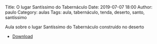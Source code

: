 Title: O lugar Santíssimo do Tabernáculo
Date: 2019-07-07 18:00
Author: paulo
Category: aulas
Tags: aula, tabernáculo, tenda, deserto, santo, santíssimo

Aula sobre o lugar Santíssimo do Tabernáculo construído no deserto

- [Download](https://www.dropbox.com/s/b7uvun6flpwo0d6/Aula%20EBD%20-%20O%20Lugar%20Sant%C3%ADssimo%20-%2007_07_2019.pdf?dl=1)